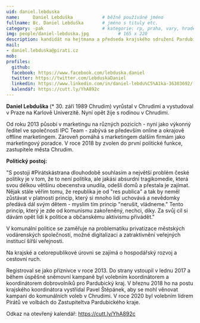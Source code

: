 ```yaml
---
uid: daniel.lebduska
name:     Daniel Lebduška      		# běžně používáné jméno
fullname: Bc. Daniel Lebduška		# jméno s tituly etc.
category: -pak                		# kategorie: rp, praha, vary, hradec, jmk, senat
img: people/daniel-lebduska.jpg           # 165 x 220
description: kandidát na hejtmana a předseda krajského sdružení Pardubického kraje, zastupitel města Chrudim, výkonný ředitel, marketér # kratký popis, max 160 znaků
mail:
- daniel.lebduska@pirati.cz
mob: 
profiles:
  github:
  facebook: https://www.facebook.com/lebduska.daniel
  twitter: https://twitter.com/LebduskaDaniel
  linkedin: https://www.linkedin.com/in/daniel-lebdu%C5%A1ka-36303692/
  kalendář: https://cutt.ly/YhA892c
---
```


**Daniel Lebduška** (* 30. září 1989 Chrudim) vyrůstal v Chrudimi a vystudoval v Praze na Karlově Univerzitě. Nyní opět žije s rodinou v Chrudimi.

Od roku 2013 působí v marketingu na různých pozicích - nyní jako výkonný ředitel ve společnosti IPC Team - zabývá se především online a okrajově offline marketingem. Zároveň pomáhá s marketingem dalším firmám jako marketingový poradce. V roce 2018 by zvolen do první politické funkce, zastupitele města Chrudim.

**Politický postoj:**

"S postoji #Pirátskástrana dlouhodobě souhlasím a největší problém české politiky je v tom, že to není politika, ale jakási absurdní tragikomedie, která svou délkou většinu obecenstva unudila, odešli domů a přestala je zajímat. Nějak stále věřím tomu, že republika je od "res publica" a tak by neměl zůstávat v platnosti princip, který si mnoho lidí uchovává a nevědomky předává dál svým dětem - myslím tím princip "nerušit, vládneme." Tento princip, který je zde od komunismu zakořeněný, nechci, díky. Za svůj cíl si dávám opět lidi k politice a občanskému aktivismu přivádět."

V komunální politice se zaměřuje na problematiku privatizace městských vodárenských společností, možné digitalizaci a zatraktivnění veřejných institucí šířší veřejnosti.

Na krajské a celorepublikové úrovni se zajímá o hospodářský rozvoj a cestovní ruch.

Registroval se jako příznivce v roce 2013. Do strany vstoupil v lednu 2017 a během úspěšné sněmovní kampaně byl volebním koordinátorem a koordinátorem dobrovolníků pro Pardubický kraj. V březnu 2018 ho na postu krajského koordinátora vystřídal Pavel Štěpánek, aby se mohl věnovat kampani do komunálních voleb v Chrudimi. V roce 2020 byl volebním lídrem Pirátů ve volbách do Zastupiteltva Pardubického kraje. 

Odkaz na otevřený kalendář: https://cutt.ly/YhA892c
